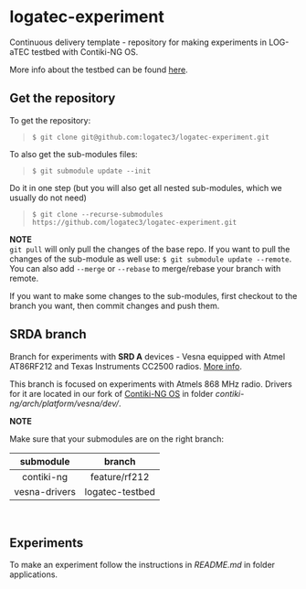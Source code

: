 # logatec-experiment

Continuous delivery template - repository for making experiments in LOG-aTEC testbed with Contiki-NG OS.

More info about the testbed can be found [here](http://log-a-tec.eu/ap-cradio.html#jsi-campus "Official web-site").

## Get the repository

To get the repository:
>```$ git clone git@github.com:logatec3/logatec-experiment.git```

To also get the sub-modules files:
>```$ git submodule update --init```

Do it in one step (but you will also get all nested sub-modules, which we usually do not need)
>```$ git clone --recurse-submodules https://github.com/logatec3/logatec-experiment.git```

**NOTE** \
`git pull` will only pull the changes of the base repo.
If you want to pull the changes of the sub-module as well use: ```$ git submodule update --remote```.
You can also add `--merge` or `--rebase` to merge/rebase your branch with remote.

If you want to make some changes to the sub-modules, first checkout to the branch you want, then commit changes and push them.

## SRDA branch

Branch for experiments with **SRD A** devices - Vesna equipped with Atmel AT86RF212 and Texas Instruments CC2500 radios. 
[More info](http://log-a-tec.eu/ap-cradio.html#hardware "Official web-site").

This branch is focused on experiments with Atmels 868 MHz radio. Drivers for it are located in our fork of [Contiki-NG OS](https://github.com/gcerar/contiki-ng) in folder *contiki-ng/arch/platform/vesna/dev/*. 

**NOTE**

Make sure that your submodules are on the right branch:

| submodule | branch |
| :-------: | :----: |
| contiki-ng | feature/rf212 |
| vesna-drivers | logatec-testbed | 

<br>

## Experiments

To make an experiment follow the instructions in *README.md* in folder applications.